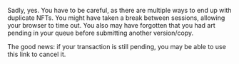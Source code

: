 Sadly, yes. You have to be careful, as there are multiple ways to end up with duplicate NFTs. You might have taken a break between sessions, allowing your browser to time out. You also may have forgotten that you had art pending in your queue before submitting another version/copy.

The good news: if your transaction is still pending, you may be able to use this link to cancel it.
